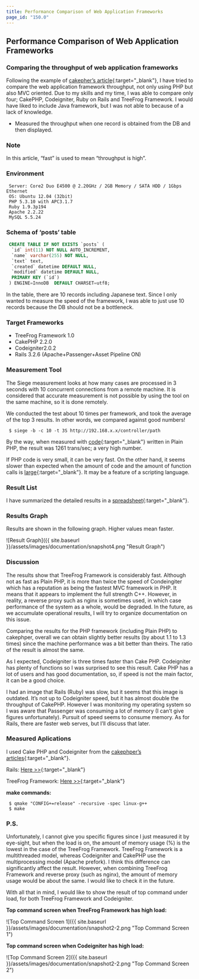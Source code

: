```yaml
---
title: Performance Comparison of Web Application Frameworks
page_id: "150.0"
---
```


## Performance Comparison of Web Application Frameworks

### Comparing the throughput of web application frameworks

Following the example of [cakepher’s article](http://d.hatena.ne.jp/cakephper/20110802/1312275110){:target="_blank"}, I have tried to compare the web application framework throughput, not only using PHP but also MVC oriented. Due to my skills and my time, I was able to compare only four; CakePHP, Codeigniter, Ruby on Rails and TreeFrog Framework. I would have liked to include Java framework, but I was not able to because of a lack of knowledge.

* Measured the throughput when one record is obtained from the DB and then displayed.
 
### Note

In this article, “fast” is used to mean “throughput is high”.

### Environment

```
 Server: Core2 Duo E4500 @ 2.20GHz / 2GB Memory / SATA HDD / 1Gbps Ethernet
 OS: Ubuntu 12.04 (32bit)
 PHP 5.3.10 with APC3.1.7
 Ruby 1.9.3p194
 Apache 2.2.22
 MySQL 5.5.24
``` 

### Schema of ‘posts’ table

```sql
 CREATE TABLE IF NOT EXISTS `posts` (
  `id` int(11) NOT NULL AUTO_INCREMENT,
  `name` varchar(255) NOT NULL,
  `text` text,
  `created` datetime DEFAULT NULL,
  `modified` datetime DEFAULT NULL,
  PRIMARY KEY (`id`)
 ) ENGINE=InnoDB  DEFAULT CHARSET=utf8;
```

In the table, there are 10 records including Japanese text. Since I only wanted to measure the speed of the framework, I was able to just use 10 records because the DB should not be a bottleneck.

### Target Frameworks

* TreeFrog Framework 1.0
* CakePHP 2.2.0
* Codeigniter2.0.2
* Rails 3.2.6 (Apache+Passenger+Asset Pipeline ON)
 
### Measurement Tool

The Siege measurement looks at how many cases are processed in 3 seconds with 10 concurrent connections from a remote machine. It is considered that accurate measurement is not possible by using the tool on the same machine, so it is done remotely.

We conducted the test about 10 times per framework, and took the average of the top 3 results. In other words, we compared against good numbers!

```
 $ siege -b -c 10 -t 3S http://192.168.x.x/controller/path
```
 
By the way, when measured with [code](https://github.com/ichikaway/CakePHP-PerformanceCheckSample/blob/master/php/view.php){:target="_blank"} written in Plain PHP, the result was 1261 trans/sec; a very high number.

If PHP code is very small, it can be very fast. On the other hand, it seems slower than expected when the amount of code and the amount of function calls is [large](http://d.hatena.ne.jp/cakephper/20110802/1312275110){:target="_blank"}. It may be a feature of a scripting language.
 
### Result List

I have summarized the detailed results in a [spreadsheet](https://docs.google.com/spreadsheet/ccc?key=0AlpTorSDNQjbdEpWTURuRE5TaEtNN0FYbXU5Vl92RUE#gid=0){:target="_blank"}.

### Results Graph

Results are shown in the following graph. Higher values mean faster.

<div class="img-center" markdown="1">

![Result Graph]({{ site.baseurl }}/assets/images/documentation/snapshot4.png "Result Graph")

</div>

### Discussion

The results show that TreeFrog Framework is considerably fast. Although not as fast as Plain PHP, it is more than twice the speed of Condeingiter which has a reputation as being the fastest MVC framework in PHP. It means that it appears to implement the full strength C++. However, in reality, a reverse proxy such as nginx is sometimes used, in which case performance of the system as a whole, would be degraded. In the future, as we accumulate operational results, I will try to organize documentation on this issue.

Comparing the results for the PHP framework (including Plain PHP) to cakephper, overall we can obtain slightly better results (by about 1.1 to 1.3 times) since the machine performance was a bit better than theirs. The ratio of the result is almost the same.

As I expected, Codeigniter is three times faster than Cake PHP. Codeigniter has plenty of functions so I was surprised to see this result. Cake PHP has a lot of users and has good documentation, so, if speed is not the main factor, it can be a good choice.

I had an image that Rails (Ruby) was slow, but it seems that this image is outdated. It’s not up to Codeigniter speed, but it has almost double the throughput of CakePHP. However I was monitoring my operating system so I was aware that Passenger was consuming a lot of memory (I can’t give figures unfortunately). Pursuit of speed seems to consume memory. As for Rails, there are faster web serves, but I’ll discuss that later.

### Measured Aplications 

I used Cake PHP and Codeigniter from the [cakephper’s articles](http://d.hatena.ne.jp/cakephper/20110802/1312275110){:target="_blank"}.

Rails: [Here >>](https://docs.google.com/open?id=0B1pTorSDNQjbT2t3Ylc1Wl9aUzg){:target="_blank"}

TreeFrog Framework: [Here >>](https://docs.google.com/open?id=0B1pTorSDNQjbNldxT1NjbEs4VzQ){:target="_blank"}

**make commands:**

```
 $ qmake "CONFIG+=release" -recursive -spec linux-g++
 $ make
```

### P.S.

Unfortunately, I cannot give you specific figures since I just measured it by eye-sight, but when the load is on, the amount of memory usage (%) is the lowest in the case of the TreeFrog Framework.
TreeFrog Framework is a multithreaded model, whereas Codeigniter and CakePHP use the multiprocessing model (Apache prefork). I think this difference can significantly affect the result. However, when combining TreeFrog Framework and reverse proxy (such as nginx), the amount of memory usage would be about the same. I would like to check it in the future.

With all that in mind, I would like to show the result of top command under load, for both TreeFrog Framework and Codeigniter.

**Top command screen when TreeFrog Framework has high load:**

<div class="img-center" markdown="1">

![Top Command Screen 1]({{ site.baseurl }}/assets/images/documentation/snapshot2-2.png "Top Command Screen 1")

</div>

**Top command screen when Codeigniter has high load:**

<div class="img-center" markdown="1">

![Top Command Screen 2]({{ site.baseurl }}/assets/images/documentation/snapshot2-2.png "Top Command Screen 2")

</div>